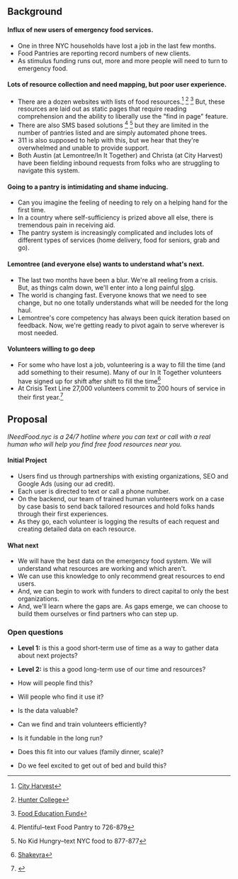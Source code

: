 ## Background

#### Influx of new users of emergency food services.

+ One in three NYC households have lost a job in the last few months.
+ Food Pantries are reporting record numbers of new clients.
+ As stimulus funding runs out, more and more people will need to turn to emergency food.

#### Lots of resource collection and need mapping, but poor user experience.

+ There are a dozen websites with lists of food resources.[^1] [^2] [^3] But, these resources are laid out as static pages that require reading comprehension and the ability to liberally use the "find in page" feature.
+ There are also SMS based solutions [^4] [^5] but they are limited in the number of pantries listed and are simply automated phone trees.
+ 311 is also supposed to help with this, but we hear that they're overwhelmed and unable to provide support.
+ Both Austin (at Lemontree/In It Together) and Christa (at City Harvest) have been fielding inbound requests from folks who are struggling to navigate this system.

#### Going to a pantry is intimidating and shame inducing.

+ Can you imagine the feeling of needing to rely on a helping hand for the first time.
+ In a country where self-sufficiency is prized above all else, there is tremendous pain in receiving aid.
+ The pantry system is increasingly complicated and includes lots of different types of services (home delivery, food for seniors, grab and go).

#### Lemontree (and everyone else) wants to understand what's next.

+ The last two months have been a blur. We're all reeling from a crisis. But, as things calm down, we'll enter into a long painful [slog](https://seths.blog/2020/05/vs-a-slog/).
+ The world is changing fast. Everyone knows that we need to see change, but no one totally understands what will be needed for the long haul.
+ Lemontree's core competency has always been quick iteration based on feedback. Now, we're getting ready to pivot again to serve wherever is most needed.

#### Volunteers willing to go deep

+ For some who have lost a job, volunteering is a way to fill the time (and add something to their resume). Many of our In It Together volunteers have signed up for shift after shift to fill the time[^6]
+ At Crisis Text Line 27,000 volunteers commit to 200 hours of service in their first year.[^7]

## Proposal

*INeedFood.nyc is a 24/7 hotline where you can text or call with a real human who will help you find free food resources near you.*


#### Initial Project

+ Users find us through partnerships with existing organizations, SEO and Google Ads (using our ad credit).
+ Each user is directed to text or call a phone number.
+ On the backend, our team of trained human volunteers work on a case by case basis to send back tailored resources and hold folks hands through their first experiences.
+ As they go, each volunteer is logging the results of each request and creating detailed data on each resource.

#### What next

+ We will have the best data on the emergency food system. We will understand what resources are working and which aren't.
+ We can use this knowledge to only recommend great resources to end users.
+ And, we can begin to work with funders to direct capital to only the best organizations.
+ And, we'll learn where the gaps are.  As gaps emerge, we can choose to build them ourselves or find partners who can step up.

### Open questions

+ **Level 1:** is this a good short-term use of time as a way to gather data about next projects?
+ **Level 2:** is this a good long-term use of our time and resources?

+ How will people find this?
+ Will people who find it use it?
+ Is the data valuable?
+ Can we find and train volunteers efficiently?
+ Is it fundable in the long run?
+ Does this fit into our values (family dinner, scale)?
+ Do we feel excited to get out of bed and build this?


[^1]: [City Harvest](https://sites.google.com/foodeducationfund.org/foodhubnyc/home)

[^2]: [Hunter College](https://www.nycfoodpolicy.org/coronavirus-nyc-food-reports/)

[^3]: [Food Education Fund](https://sites.google.com/foodeducationfund.org/foodhubnyc/home) 

[^4]: Plentiful–text Food Pantry to 726-879

[^5]: No Kid Hungry–text NYC food to 877-877
[^6]: [Shakeyra](https://nypost.com/2020/04/09/hero-of-the-day-out-of-work-waitress-serves-food-to-her-community/)

[^7]: [](https://www.crisistextline.org/about-us/we-are-awesome/)